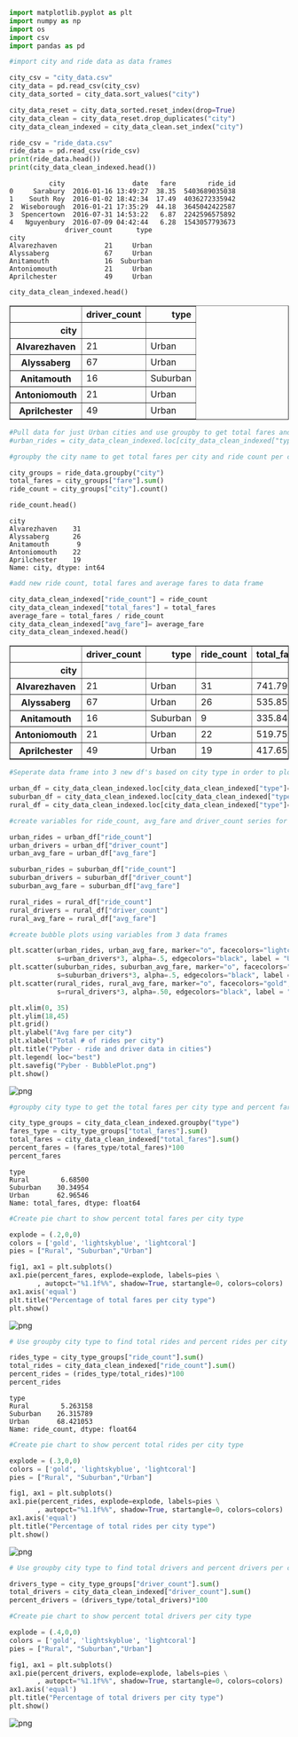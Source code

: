 

```python
import matplotlib.pyplot as plt
import numpy as np
import os
import csv
import pandas as pd

```


```python
#import city and ride data as data frames

city_csv = "city_data.csv"
city_data = pd.read_csv(city_csv)
city_data_sorted = city_data.sort_values("city")

city_data_reset = city_data_sorted.reset_index(drop=True)
city_data_clean = city_data_reset.drop_duplicates("city")
city_data_clean_indexed = city_data_clean.set_index("city")

ride_csv = "ride_data.csv"
ride_data = pd.read_csv(ride_csv)
print(ride_data.head())
print(city_data_clean_indexed.head())


```

              city                 date   fare        ride_id
    0     Sarabury  2016-01-16 13:49:27  38.35  5403689035038
    1    South Roy  2016-01-02 18:42:34  17.49  4036272335942
    2  Wiseborough  2016-01-21 17:35:29  44.18  3645042422587
    3  Spencertown  2016-07-31 14:53:22   6.87  2242596575892
    4   Nguyenbury  2016-07-09 04:42:44   6.28  1543057793673
                  driver_count      type
    city                                
    Alvarezhaven            21     Urban
    Alyssaberg              67     Urban
    Anitamouth              16  Suburban
    Antoniomouth            21     Urban
    Aprilchester            49     Urban



```python
city_data_clean_indexed.head()
```




<div>
<style scoped>
    .dataframe tbody tr th:only-of-type {
        vertical-align: middle;
    }

    .dataframe tbody tr th {
        vertical-align: top;
    }

    .dataframe thead th {
        text-align: right;
    }
</style>
<table border="1" class="dataframe">
  <thead>
    <tr style="text-align: right;">
      <th></th>
      <th>driver_count</th>
      <th>type</th>
    </tr>
    <tr>
      <th>city</th>
      <th></th>
      <th></th>
    </tr>
  </thead>
  <tbody>
    <tr>
      <th>Alvarezhaven</th>
      <td>21</td>
      <td>Urban</td>
    </tr>
    <tr>
      <th>Alyssaberg</th>
      <td>67</td>
      <td>Urban</td>
    </tr>
    <tr>
      <th>Anitamouth</th>
      <td>16</td>
      <td>Suburban</td>
    </tr>
    <tr>
      <th>Antoniomouth</th>
      <td>21</td>
      <td>Urban</td>
    </tr>
    <tr>
      <th>Aprilchester</th>
      <td>49</td>
      <td>Urban</td>
    </tr>
  </tbody>
</table>
</div>




```python
#Pull data for just Urban cities and use groupby to get total fares and rides per city
#urban_rides = city_data_clean_indexed.loc[city_data_clean_indexed["type"=="Urban"]]
```


```python
#groupby the city name to get total fares per city and ride count per city

city_groups = ride_data.groupby("city")
total_fares = city_groups["fare"].sum()
ride_count = city_groups["city"].count()

ride_count.head()
```




    city
    Alvarezhaven    31
    Alyssaberg      26
    Anitamouth       9
    Antoniomouth    22
    Aprilchester    19
    Name: city, dtype: int64




```python
#add new ride count, total fares and average fares to data frame

city_data_clean_indexed["ride_count"] = ride_count
city_data_clean_indexed["total_fares"] = total_fares
average_fare = total_fares / ride_count
city_data_clean_indexed["avg_fare"]= average_fare
city_data_clean_indexed.head()
```




<div>
<style scoped>
    .dataframe tbody tr th:only-of-type {
        vertical-align: middle;
    }

    .dataframe tbody tr th {
        vertical-align: top;
    }

    .dataframe thead th {
        text-align: right;
    }
</style>
<table border="1" class="dataframe">
  <thead>
    <tr style="text-align: right;">
      <th></th>
      <th>driver_count</th>
      <th>type</th>
      <th>ride_count</th>
      <th>total_fares</th>
      <th>avg_fare</th>
    </tr>
    <tr>
      <th>city</th>
      <th></th>
      <th></th>
      <th></th>
      <th></th>
      <th></th>
    </tr>
  </thead>
  <tbody>
    <tr>
      <th>Alvarezhaven</th>
      <td>21</td>
      <td>Urban</td>
      <td>31</td>
      <td>741.79</td>
      <td>23.928710</td>
    </tr>
    <tr>
      <th>Alyssaberg</th>
      <td>67</td>
      <td>Urban</td>
      <td>26</td>
      <td>535.85</td>
      <td>20.609615</td>
    </tr>
    <tr>
      <th>Anitamouth</th>
      <td>16</td>
      <td>Suburban</td>
      <td>9</td>
      <td>335.84</td>
      <td>37.315556</td>
    </tr>
    <tr>
      <th>Antoniomouth</th>
      <td>21</td>
      <td>Urban</td>
      <td>22</td>
      <td>519.75</td>
      <td>23.625000</td>
    </tr>
    <tr>
      <th>Aprilchester</th>
      <td>49</td>
      <td>Urban</td>
      <td>19</td>
      <td>417.65</td>
      <td>21.981579</td>
    </tr>
  </tbody>
</table>
</div>




```python
#Seperate data frame into 3 new df's based on city type in order to plot seperately on bubble plot

urban_df = city_data_clean_indexed.loc[city_data_clean_indexed["type"]=="Urban"]
suburban_df = city_data_clean_indexed.loc[city_data_clean_indexed["type"]=="Suburban"]
rural_df = city_data_clean_indexed.loc[city_data_clean_indexed["type"]=="Rural"]

```


```python
#create variables for ride_count, avg_fare and driver_count series for each new df 

urban_rides = urban_df["ride_count"]
urban_drivers = urban_df["driver_count"]
urban_avg_fare = urban_df["avg_fare"]

suburban_rides = suburban_df["ride_count"]
suburban_drivers = suburban_df["driver_count"]
suburban_avg_fare = suburban_df["avg_fare"]

rural_rides = rural_df["ride_count"]
rural_drivers = rural_df["driver_count"]
rural_avg_fare = rural_df["avg_fare"]

```


```python
#create bubble plots using variables from 3 data frames 

plt.scatter(urban_rides, urban_avg_fare, marker="o", facecolors="lightcoral",
            s=urban_drivers*3, alpha=.5, edgecolors="black", label = "Urban", linewidth = .5)
plt.scatter(suburban_rides, suburban_avg_fare, marker="o", facecolors="lightskyblue",
            s=suburban_drivers*3, alpha=.5, edgecolors="black", label = "Suburban", linewidth = .5)
plt.scatter(rural_rides, rural_avg_fare, marker="o", facecolors="gold",
            s=rural_drivers*3, alpha=.50, edgecolors="black", label = "Rural", linewidth = .5)

plt.xlim(0, 35)
plt.ylim(18,45)
plt.grid()
plt.ylabel("Avg fare per city")
plt.xlabel("Total # of rides per city")
plt.title("Pyber - ride and driver data in cities")
plt.legend( loc="best")
plt.savefig("Pyber - BubblePlot.png")
plt.show()

```


![png](output_8_0.png)



```python
#groupby city type to get the total fares per city type and percent fares per city type

city_type_groups = city_data_clean_indexed.groupby("type")
fares_type = city_type_groups["total_fares"].sum()
total_fares = city_data_clean_indexed["total_fares"].sum()
percent_fares = (fares_type/total_fares)*100
percent_fares
```




    type
    Rural        6.68500
    Suburban    30.34954
    Urban       62.96546
    Name: total_fares, dtype: float64




```python
#Create pie chart to show percent total fares per city type 

explode = (.2,0,0)
colors = ['gold', 'lightskyblue', 'lightcoral']
pies = ["Rural", "Suburban","Urban"]

fig1, ax1 = plt.subplots()
ax1.pie(percent_fares, explode=explode, labels=pies \
       , autopct="%1.1f%%", shadow=True, startangle=0, colors=colors)
ax1.axis('equal') 
plt.title("Percentage of total fares per city type")
plt.show()

```


![png](output_10_0.png)



```python
# Use groupby city type to find total rides and percent rides per city type

rides_type = city_type_groups["ride_count"].sum()
total_rides = city_data_clean_indexed["ride_count"].sum()
percent_rides = (rides_type/total_rides)*100
percent_rides
```




    type
    Rural        5.263158
    Suburban    26.315789
    Urban       68.421053
    Name: ride_count, dtype: float64




```python
#Create pie chart to show percent total rides per city type 

explode = (.3,0,0)
colors = ['gold', 'lightskyblue', 'lightcoral']
pies = ["Rural", "Suburban","Urban"]

fig1, ax1 = plt.subplots()
ax1.pie(percent_rides, explode=explode, labels=pies \
       , autopct="%1.1f%%", shadow=True, startangle=0, colors=colors)
ax1.axis('equal') 
plt.title("Percentage of total rides per city type")
plt.show()
```


![png](output_12_0.png)



```python
# Use groupby city type to find total drivers and percent drivers per city type

drivers_type = city_type_groups["driver_count"].sum()
total_drivers = city_data_clean_indexed["driver_count"].sum()
percent_drivers = (drivers_type/total_drivers)*100
```


```python
#Create pie chart to show percent total drivers per city type

explode = (.4,0,0)
colors = ['gold', 'lightskyblue', 'lightcoral']
pies = ["Rural", "Suburban","Urban"]

fig1, ax1 = plt.subplots()
ax1.pie(percent_drivers, explode=explode, labels=pies \
       , autopct="%1.1f%%", shadow=True, startangle=0, colors=colors)
ax1.axis('equal') 
plt.title("Percentage of total drivers per city type")
plt.show()
```


![png](output_14_0.png)



```python


```
